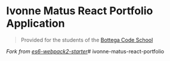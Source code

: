 # Ivonne Matus React Portfolio Application

> Provided for the students of the [Bottega Code School](https://bottega.tech/)

*Fork from [es6-webpack2-starter](https://github.com/micooz/es6-webpack2-starter)*#   i v o n n e - m a t u s - r e a c t - p o r t f o l i o  
 